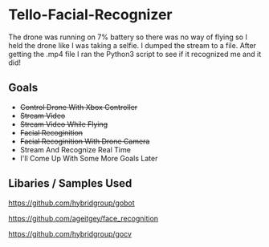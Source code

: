 # Tello-Facial-Recognizer

The drone was running on 7% battery so there was no way of flying so I held the drone like I was taking a selfie. I dumped the stream to a file. After getting the .mp4 file I ran the Python3 script to see if it recognized me and it did!

## Goals
* ~~Control Drone With Xbox Controller~~
* ~~Stream Video~~
* ~~Stream Video While Flying~~
* ~~Facial Recoginition~~
* ~~Facial Recoginition With Drone Camera~~
* Stream And Recognize Real Time
* I'll Come Up With Some More Goals Later

## Libaries / Samples Used
https://github.com/hybridgroup/gobot

https://github.com/ageitgey/face_recognition

https://github.com/hybridgroup/gocv

